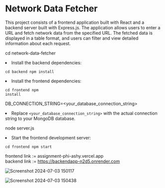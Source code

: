 <div >
        <h1>Network Data Fetcher</h1>
        <p>This project consists of a frontend application built with React and a backend server built with Express.js. The application allows users to enter a URL and fetch network data from the specified URL. The fetched data is displayed in a table format, and users can filter and view detailed information about each request.</p>

      

      

cd network-data-fetcher</code></pre>
            </li>
            <li>Install the backend dependencies:
                <pre><code>cd backend
npm install</code></pre>
            </li>
            <li>Install the frontend dependencies:
                <pre><code>cd frontend
npm install</code></pre>
            </li>
        </ol>

     
DB_CONNECTION_STRING=&lt;your_database_connection_string&gt;</code></pre>
            </li>
            <li>Replace <code>&lt;your_database_connection_string&gt;</code> with the actual connection string to your MongoDB database.</li>
        </ol>

        
node server.js</code></pre>
            </li>
            <li>Start the frontend development server:
                <pre><code>cd frontend
npm start</code></pre>
            </li>
          
       

<div>
 

</div>

frontend link := assignment-phi-ashy.vercel.app <br>
backend link := https://backendapp-n2d5.onrender.com

![Screenshot 2024-07-03 150117](https://github.com/manshikumari12/assignment-/assets/119393324/856af327-ac90-4c17-9db2-2d003f03161c)

    
![Screenshot 2024-07-03 150438](https://github.com/manshikumari12/assignment-/assets/119393324/6f22a627-cd71-472f-9fe5-298278ac8396)
